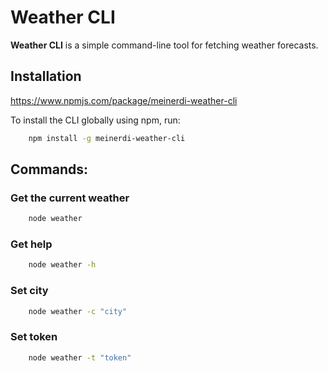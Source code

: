 # Weather CLI 

**Weather CLI** is a simple command-line tool for fetching weather forecasts.

## Installation
https://www.npmjs.com/package/meinerdi-weather-cli

To install the CLI globally using npm, run:

```bash
    npm install -g meinerdi-weather-cli
```

## Commands:

### Get the current weather

```bash
    node weather
```

### Get help

```bash
    node weather -h
```

### Set city

```bash
    node weather -c "city"
```

### Set token

```bash
    node weather -t "token"
```